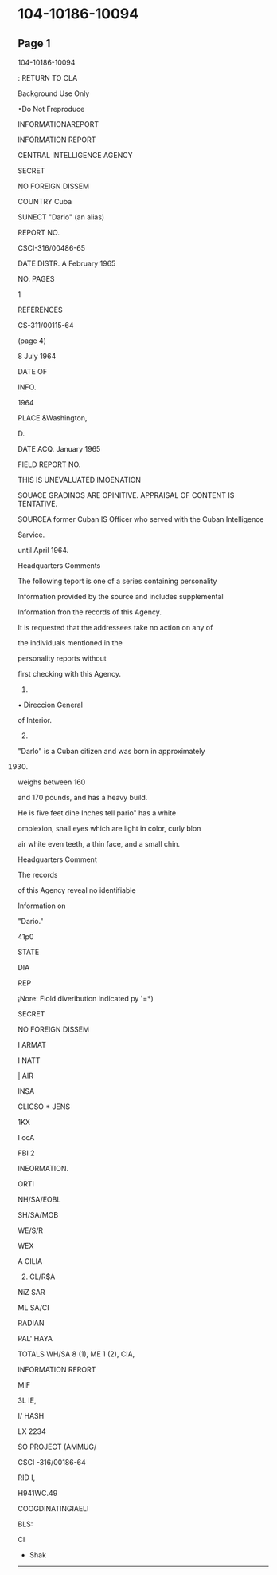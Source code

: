 # 104-10186-10094

## Page 1

104-10186-10094

: RETURN TO CLA

Background Use Only

•Do Not Freproduce

INFORMATIONAREPORT

INFORMATION REPORT

CENTRAL INTELLIGENCE AGENCY

SECRET

NO FOREIGN DISSEM

COUNTRY Cuba

SUNECT "Dario" (an alias)

REPORT NO.

CSCI-316/00486-65

DATE DISTR. A February 1965

NO. PAGES

1

REFERENCES

CS-311/00115-64

(page 4)

8 July 1964

DATE OF

INFO.

1964

PLACE &Washington,

D.

DATE ACQ. January 1965

FIELD REPORT NO.

THIS IS UNEVALUATED IMOENATION

SOUACE GRADINOS ARE OPINITIVE. APPRAISAL OF CONTENT IS TENTATIVE.

SOURCEA former Cuban IS Officer who served with the Cuban Intelligence

Sarvice.

until April 1964.

Headquarters Comments

The following teport is one of a series containing personality

Information provided by the source and includes supplemental

Information fron the records of this Agency.

It is requested that the addressees take no action on any of

the individuals mentioned in the

personality reports without

first checking with this Agency.

1.

• Direccion General

of Interior.

2.

"Darlo" is a Cuban citizen and was born in approximately

1930.

weighs between 160

and 170 pounds, and has a heavy build.

He is five feet dine Inches tell pario" has a white

omplexion, snall eyes which are light in color, curly blon

air white even teeth, a thin face, and a small chin.

Headguarters Comment

The records

of this Agency reveal no identifiable

Information on

"Dario."

41p0

STATE

DIA

REP

¡Nore: Fiold diveribution indicated py '=*)

SECRET

NO FOREIGN DISSEM

I ARMAT

I NATT

| AIR

INSA

CLICSO * JENS

1KX

I ocA

FBI 2

INEORMATION.

ORTI

NH/SA/EOBL

SH/SA/MOB

WE/S/R

WEX

A CILIA

2. CL/R$A

NiZ SAR

ML SA/CI

RADIAN

PAL' HAYA

TOTALS WH/SA 8 (1), ME 1 (2), CIA,

INFORMATION RERORT

MIF

3L IE,

I/ HASH

LX 2234

SO PROJECT (AMMUG/

CSCI -316/00186-64

RID I,

H941WC.49

COOGDINATINGIAELI

BLS:

CI

* Shak

---

